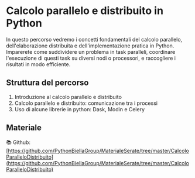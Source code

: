 # Calcolo parallelo e distribuito in Python

In questo percorso vedremo i concetti fondamentali del calcolo parallelo, dell'elaborazione distribuita e dell'implementazione pratica in Python. Imparerete come suddividere un problema in task paralleli, coordinare l'esecuzione di questi task su diversi nodi o processori, e raccogliere i risultati in modo efficiente.

## Struttura del percorso

1. Introduzione al calcolo parallelo e distribuito
2. Calcolo parallelo e distribuito: comunicazione tra i processi
3. Uso di alcune librerie in python: Dask, Modin e Celery

## Materiale

📚 Github: [https://github.com/PythonBiellaGroup/MaterialeSerate/tree/master/CalcoloParalleloDistribuito](https://github.com/PythonBiellaGroup/MaterialeSerate/tree/master/CalcoloParalleloDistribuito)


